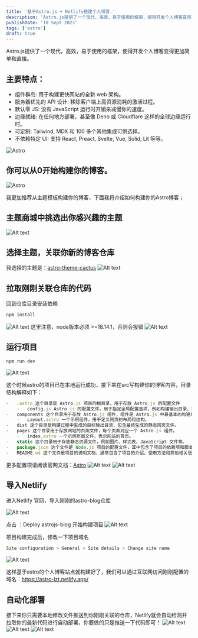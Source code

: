 ```yaml
---
title: '基于Astro.js + Netlify搭建个人博客.'
description: 'Astro.js提供了一个现代，高效，易于使用的框架，使得开发个人博客变得更加简单和直接'
publishDate: '10 Sept 2023'
tags: ['astro']
draft: true
---
```


Astro.js提供了一个现代，高效，易于使用的框架，使得开发个人博客变得更加简单和直接。

## 主要特点：

-   组件群岛: 用于构建更快网站的全新 web 架构。
-   服务器优先的 API 设计: 移除客户端上高资源消耗的激活过程。
-   默认零 JS: 没有 JavaScript 运行时开销来减慢你的速度。
-   边缘就绪: 在任何地方部署，甚至像 Deno 或 Cloudflare 这样的全球边缘运行时。
-   可定制: Tailwind, MDX 和 100 多个其他集成可供选择。
-   不依赖特定 UI: 支持 React, Preact, Svelte, Vue, Solid, Lit 等等。

![Astro](https://storage.googleapis.com/papyrus_images/d7c2def7e919da60c45eaa3ae0db45b7.png)

## 你可以从0开始构建你的博客。

![Astro](https://paragraph.xyz/_next/image?url=https%3A%2F%2Fstorage.googleapis.com%2Fpapyrus_images%2Fb399a628d073d344f20d5742722e94dc.png&w=828&q=75)

我更加推荐从主题模板构建你的博客，下面我将介绍如何构建你的Astro博客；

## 主题商城中挑选出你感兴趣的主题

![Alt text](https://paragraph.xyz/_next/image?url=https%3A%2F%2Fstorage.googleapis.com%2Fpapyrus_images%2F69fc2f669aad18a600c93ecde4564eed.png&w=828&q=75)

## 选择主题，关联你新的博客仓库

我选择的主题是：[astro-theme-cactus](https://github.com/chrismwilliams/astro-theme-cactus#demo-%F0%9F%92%BB)
![Alt text](https://storage.googleapis.com/papyrus_images/f7c4700fb3b763876dea583a694133c5.png)

## 拉取刚刚关联仓库的代码

回到仓库目录安装依赖

```js
npm install
```

![Alt text](https://storage.googleapis.com/papyrus_images/f2fb6069ab1d43723e9bcb968b233b65.png)
这里注意，node版本必须 >=18.14.1，否则会报错
![Alt text](https://paragraph.xyz/_next/image?url=https%3A%2F%2Fstorage.googleapis.com%2Fpapyrus_images%2Fd1b05e425e370382da43d3de0e3938dd.png&w=828&q=75)

## 运行项目

```js
npm run dev
```

![Alt text](https://paragraph.xyz/_next/image?url=https%3A%2F%2Fstorage.googleapis.com%2Fpapyrus_images%2F721f8269569972363ae25d2bbc50869e.png&w=828&q=75)

这个时候astro的项目已在本地运行成功，接下来在src写构建你的博客内容，目录结构解释如下：

```js
-   .astro 这个目录是 Astro.js 项目的根目录，用于存放 Astro.js 的配置文件
    -   config.js Astro.js 的配置文件，用于指定全局配置选项，例如构建输出目录、插件等
-   components 这个目录用于存放 Astro.js 组件，组件是 Astro.js 中最基本的构建单元
    -   Layout.astro 一个示例组件，用于定义网页的布局和结构。
-   dist 这个目录是构建过程中生成的目标输出目录，包含最终生成的静态网页文件。
-   pages 这个目录用于存放网站的页面文件，每个页面对应一个 Astro.js 组件。
    -   index.astro 一个示例页面文件，表示网站的首页。
-   static 这个目录用于存放静态资源文件，例如图片、样式表、JavaScript 文件等。
-   package.json 这个文件是 Node.js 项目的配置文件，其中包含了项目的依赖项和脚本命令等信息。
-   README.md 这个文件是项目的说明文档，通常包含了项目的介绍、使用方法和其他相关信息。

```

更多配置项请阅读官网文档：[Astro](https://docs.astro.build/zh-cn/getting-started/)
![Alt text](https://paragraph.xyz/_next/image?url=https%3A%2F%2Fstorage.googleapis.com%2Fpapyrus_images%2Fa048f8c214f6cd9c676e63c5c6375dac.png&w=828&q=75)
![Alt text](https://paragraph.xyz/_next/image?url=https%3A%2F%2Fstorage.googleapis.com%2Fpapyrus_images%2F3f5547abc502915b2256584aeccb561e.png&w=828&q=75)

## 导入Netlify

进入Netlify 官网，导入刚刚的astro-blog仓库

![Alt text](https://storage.googleapis.com/papyrus_images/d110971508f39b7bfc49b68afd3a2530.png)

点击 ：Deploy astrojs-blog 开始构建项目
![Alt text](https://storage.googleapis.com/papyrus_images/a8684f9088b8e61783b4193609c88a19.png)

项目构建完成后，修改一下项目域名

```js
Site configuration > General > Site details > Change site name
```

![Alt text](https://paragraph.xyz/_next/image?url=https%3A%2F%2Fstorage.googleapis.com%2Fpapyrus_images%2F67d536258558c128d62052d03bb376ff.png&w=828&q=75)

这样基于astro的个人博客站点就构建好了，我们可以通过互联网访问刚刚配置的域名：https://astro-lzt.netlify.app/

## 自动化部署

接下来你只需要本地修改文件推送到你刚刚关联的仓库，Netlify就会自动检测并拉取你的最新代码进行自动部署，你要做的只是推送一下代码即可！
![Alt text](https://storage.googleapis.com/papyrus_images/27468ade99e05be73396a5093d90b81e.png)
![Alt text](https://storage.googleapis.com/papyrus_images/73d1a944788b4db9049a2d566fcc478e.png)
![Alt text](https://storage.googleapis.com/papyrus_images/3a40e22d8085b59d73251591e1b99da3.png)
